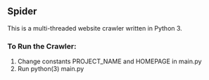 Spider
------
This is a multi-threaded website crawler written in Python 3.

### To Run the Crawler:
1. Change constants PROJECT_NAME and HOMEPAGE in main.py
2. Run python(3) main.py 